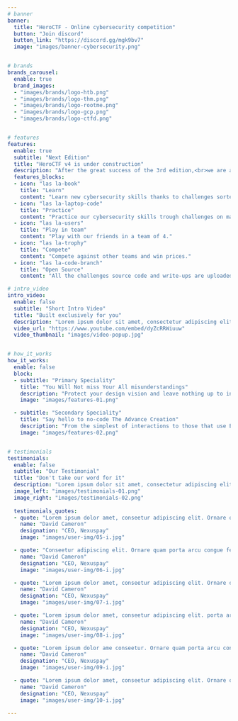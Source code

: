 ```yaml
---
# banner
banner:
  title: "HeroCTF - Online cybersecurity competition"
  button: "Join discord"
  button_link: "https://discord.gg/mgk9bv7"
  image: "images/banner-cybersecurity.png"


# brands
brands_carousel:
  enable: true
  brand_images:
  - "images/brands/logo-htb.png"
  - "images/brands/logo-thm.png"
  - "images/brands/logo-rootme.png"
  - "images/brands/logo-gcp.png"
  - "images/brands/logo-ctfd.png"


# features
features:
  enable: true
  subtitle: "Next Edition"
  title: "HeroCTF v4 is under construction"
  description: "After the great success of the 3rd edition,<br>we are already preparing the 4th edition which should be ready in early April 2022."
  features_blocks:
  - icon: "las la-book"
    title: "Learn"
    content: "Learn new cybersecurity skills thanks to challenges sorted by difficulty."
  - icon: "las la-laptop-code"
    title: "Practice"
    content: "Practice our cybersecurity skills trough challenges on many categories (web, cryptology, reverse engineering, ...)."
  - icon: "las la-users"
    title: "Play in team"
    content: "Play with our friends in a team of 4."
  - icon: "las la-trophy"
    title: "Compete"
    content: "Compete against other teams and win prices."
  - icon: "las la-code-branch"
    title: "Open Source"
    content: "All the challenges source code and write-ups are uploaded on our Github."

# intro_video
intro_video:   
  enable: false
  subtitle: "Short Intro Video"
  title: "Built exclusively for you"
  description: "Lorem ipsum dolor sit amet, consectetur adipiscing elit. Morbi egestas <br> Werat viverra id et aliquet. vulputate egestas sollicitudin."
  video_url: "https://www.youtube.com/embed/dyZcRRWiuuw"
  video_thumbnail: "images/video-popup.jpg"


# how_it_works
how_it_works:   
  enable: false
  block:
  - subtitle: "Primary Speciality"
    title: "You Will Not miss Your All misunderstandings"
    description: "Protect your design vision and leave nothing up to interpretation with interaction recipes. Quickly share and access all your team members interactions by using libraries, ensuring consistency throughout the."
    image: "images/features-01.png"

  - subtitle: "Secondary Speciality"
    title: "Say hello to no-code The Advance Creation"
    description: "From the simplest of interactions to those that use Excel-gradeing formulas, ProtoPie can handle them all. Make mind-blowing of New interactions everyday without ever having to write any new code."
    image: "images/features-02.png"


# testimonials
testimonials:   
  enable: false
  subtitle: "Our Testimonial"
  title: "Don't take our word for it"
  description: "Lorem ipsum dolor sit amet, consectetur adipiscing elit. Morbi egestas <br> Werat viverra id et aliquet. vulputate egestas sollicitudin."
  image_left: "images/testimonials-01.png"
  image_right: "images/testimonials-02.png"
  
  testimonials_quotes:
  - quote: "Lorem ipsum dolor amet, conseetur adipiscing elit. Ornare quam porta arcu congue felis volutpat. Vitae lectudbfs dolor faucibus"
    name: "David Cameron"
    designation: "CEO, Nexuspay"
    image: "images/user-img/05-i.jpg"

  - quote: "Conseetur adipiscing elit. Ornare quam porta arcu congue felis volutpat. Vitae lectudbfs pellentesque vitae dolor faucibus"
    name: "David Cameron"
    designation: "CEO, Nexuspay"
    image: "images/user-img/06-i.jpg"

  - quote: "Lorem ipsum dolor amet, conseetur adipiscing elit. Ornare quam porta arcu congue felis volutpat. Vitae lectudbfs pellentesque vitae dolor"
    name: "David Cameron"
    designation: "CEO, Nexuspay"
    image: "images/user-img/07-i.jpg"

  - quote: "Lorem ipsum dolor amet, conseetur adipiscing elit. porta arcu congue felis volutpat. Vitae lectudbfs pellentesque vitae dolor faucibus"
    name: "David Cameron"
    designation: "CEO, Nexuspay"
    image: "images/user-img/08-i.jpg"

  - quote: "Lorem ipsum dolor ame conseetur. Ornare quam porta arcu congue felis volutpat. Vitae lectudbfs pellentesque vitae dolor faucibus"
    name: "David Cameron"
    designation: "CEO, Nexuspay"
    image: "images/user-img/09-i.jpg"

  - quote: "Lorem ipsum dolor amet, conseetur adipiscing elit. Ornare quam porta arcu congue lectudbfs pellentesque vitae dolor faucibus"
    name: "David Cameron"
    designation: "CEO, Nexuspay"
    image: "images/user-img/10-i.jpg"

---
```

